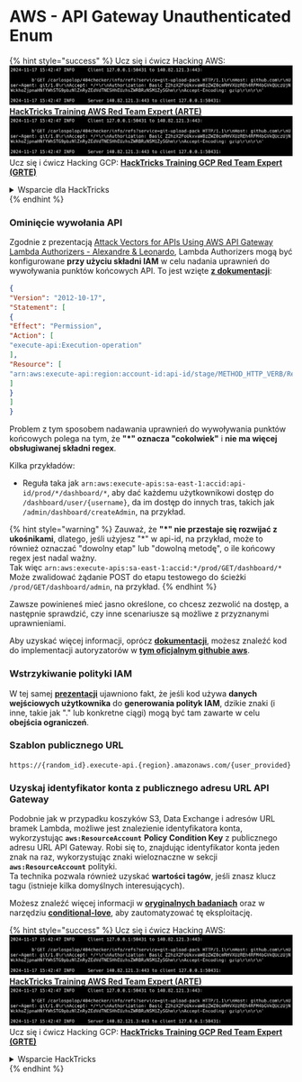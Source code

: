 # AWS - API Gateway Unauthenticated Enum

{% hint style="success" %}
Ucz się i ćwicz Hacking AWS:<img src="../../../.gitbook/assets/image (1).png" alt="" data-size="line">[**HackTricks Training AWS Red Team Expert (ARTE)**](https://training.hacktricks.xyz/courses/arte)<img src="../../../.gitbook/assets/image (1).png" alt="" data-size="line">\
Ucz się i ćwicz Hacking GCP: <img src="../../../.gitbook/assets/image (2).png" alt="" data-size="line">[**HackTricks Training GCP Red Team Expert (GRTE)**<img src="../../../.gitbook/assets/image (2).png" alt="" data-size="line">](https://training.hacktricks.xyz/courses/grte)

<details>

<summary>Wsparcie dla HackTricks</summary>

* Sprawdź [**plany subskrypcyjne**](https://github.com/sponsors/carlospolop)!
* **Dołącz do** 💬 [**grupy Discord**](https://discord.gg/hRep4RUj7f) lub [**grupy telegramowej**](https://t.me/peass) lub **śledź** nas na **Twitterze** 🐦 [**@hacktricks\_live**](https://twitter.com/hacktricks\_live)**.**
* **Dziel się trikami hackingowymi, przesyłając PR-y do** [**HackTricks**](https://github.com/carlospolop/hacktricks) i [**HackTricks Cloud**](https://github.com/carlospolop/hacktricks-cloud) repozytoriów github.

</details>
{% endhint %}

### Ominięcie wywołania API

Zgodnie z prezentacją [Attack Vectors for APIs Using AWS API Gateway Lambda Authorizers - Alexandre & Leonardo](https://www.youtube.com/watch?v=bsPKk7WDOnE), Lambda Authorizers mogą być konfigurowane **przy użyciu składni IAM** w celu nadania uprawnień do wywoływania punktów końcowych API. To jest wzięte [**z dokumentacji**](https://docs.aws.amazon.com/apigateway/latest/developerguide/api-gateway-control-access-using-iam-policies-to-invoke-api.html):
```json
{
"Version": "2012-10-17",
"Statement": [
{
"Effect": "Permission",
"Action": [
"execute-api:Execution-operation"
],
"Resource": [
"arn:aws:execute-api:region:account-id:api-id/stage/METHOD_HTTP_VERB/Resource-path"
]
}
]
}
```
Problem z tym sposobem nadawania uprawnień do wywoływania punktów końcowych polega na tym, że **"\*" oznacza "cokolwiek"** i **nie ma więcej obsługiwanej składni regex**.

Kilka przykładów:

* Reguła taka jak `arn:aws:execute-apis:sa-east-1:accid:api-id/prod/*/dashboard/*`, aby dać każdemu użytkownikowi dostęp do `/dashboard/user/{username}`, da im dostęp do innych tras, takich jak `/admin/dashboard/createAdmin`, na przykład.

{% hint style="warning" %}
Zauważ, że **"\*" nie przestaje się rozwijać z ukośnikami**, dlatego, jeśli użyjesz "\*" w api-id, na przykład, może to również oznaczać "dowolny etap" lub "dowolną metodę", o ile końcowy regex jest nadal ważny.\
Tak więc `arn:aws:execute-apis:sa-east-1:accid:*/prod/GET/dashboard/*`\
Może zwalidować żądanie POST do etapu testowego do ścieżki `/prod/GET/dashboard/admin`, na przykład.
{% endhint %}

Zawsze powinieneś mieć jasno określone, co chcesz zezwolić na dostęp, a następnie sprawdzić, czy inne scenariusze są możliwe z przyznanymi uprawnieniami.

Aby uzyskać więcej informacji, oprócz [**dokumentacji**](https://docs.aws.amazon.com/apigateway/latest/developerguide/api-gateway-control-access-using-iam-policies-to-invoke-api.html), możesz znaleźć kod do implementacji autoryzatorów w [**tym oficjalnym githubie aws**](https://github.com/awslabs/aws-apigateway-lambda-authorizer-blueprints/tree/master/blueprints).

### Wstrzykiwanie polityki IAM

W tej samej [**prezentacji**](https://www.youtube.com/watch?v=bsPKk7WDOnE) ujawniono fakt, że jeśli kod używa **danych wejściowych użytkownika** do **generowania polityk IAM**, dzikie znaki (i inne, takie jak "." lub konkretne ciągi) mogą być tam zawarte w celu **obejścia ograniczeń**.

### Szablon publicznego URL
```
https://{random_id}.execute-api.{region}.amazonaws.com/{user_provided}
```
### Uzyskaj identyfikator konta z publicznego adresu URL API Gateway

Podobnie jak w przypadku koszyków S3, Data Exchange i adresów URL bramek Lambda, możliwe jest znalezienie identyfikatora konta, wykorzystując **`aws:ResourceAccount`** **Policy Condition Key** z publicznego adresu URL API Gateway. Robi się to, znajdując identyfikator konta jeden znak na raz, wykorzystując znaki wieloznaczne w sekcji **`aws:ResourceAccount`** polityki.\
Ta technika pozwala również uzyskać **wartości tagów**, jeśli znasz klucz tagu (istnieje kilka domyślnych interesujących).

Możesz znaleźć więcej informacji w [**oryginalnych badaniach**](https://blog.plerion.com/conditional-love-for-aws-metadata-enumeration/) oraz w narzędziu [**conditional-love**](https://github.com/plerionhq/conditional-love/), aby zautomatyzować tę eksploitację.

{% hint style="success" %}
Ucz się i ćwicz Hacking AWS:<img src="../../../.gitbook/assets/image (1).png" alt="" data-size="line">[**HackTricks Training AWS Red Team Expert (ARTE)**](https://training.hacktricks.xyz/courses/arte)<img src="../../../.gitbook/assets/image (1).png" alt="" data-size="line">\
Ucz się i ćwicz Hacking GCP: <img src="../../../.gitbook/assets/image (2).png" alt="" data-size="line">[**HackTricks Training GCP Red Team Expert (GRTE)**<img src="../../../.gitbook/assets/image (2).png" alt="" data-size="line">](https://training.hacktricks.xyz/courses/grte)

<details>

<summary>Wsparcie HackTricks</summary>

* Sprawdź [**plany subskrypcyjne**](https://github.com/sponsors/carlospolop)!
* **Dołącz do** 💬 [**grupy Discord**](https://discord.gg/hRep4RUj7f) lub [**grupy telegram**](https://t.me/peass) lub **śledź** nas na **Twitterze** 🐦 [**@hacktricks\_live**](https://twitter.com/hacktricks\_live)**.**
* **Podziel się sztuczkami hackingowymi, przesyłając PR-y do** [**HackTricks**](https://github.com/carlospolop/hacktricks) i [**HackTricks Cloud**](https://github.com/carlospolop/hacktricks-cloud) repozytoriów github.

</details>
{% endhint %}
